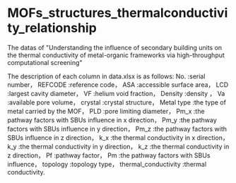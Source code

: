 # MOFs_structures_thermalconductivity_relationship
The datas of "Understanding the influence of secondary building units on the thermal conductivity of metal-organic frameworks via high-throughput computational screening"


The description of each column in data.xlsx is as follows:
No.                    :serial number，
REFCODE                :reference code，
ASA                    :accessible surface area，
LCD                    :largest cavity diameter，
VF                     :helium void fraction，
Density                :density ，
Va                     :available pore volume，
crystal                :crystal structure，
Metal type             :the type of metal carried by the MOF，
PLD                    :pore limiting diameter，
Pm_x                   :the pathway factors with SBUs influence in x direction，
Pm_y                   :the pathway factors with SBUs influence in y direction，
Pm_z                   :the pathway factors with SBUs influence in z direction，
k_x                    :the thermal conductivity in x direction，
k_y                    :the thermal conductivity in y direction，
k_z                    :the thermal conductivity in z direction，
Pf                     :pathway factor，
Pm                     :the pathway factors with SBUs influence，
topology               :topology type，
thermal_conductivity   :thermal conductivity.
